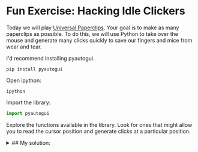 # Fun Exercise: Hacking Idle Clickers

Today we will play [Universal Paperclips](http://www.decisionproblem.com/paperclips/). Your goal is to make as many paperclips as possible. To do this, we will use Python to take over the mouse and generate many clicks quickly to save our fingers and mice from wear and tear.

I'd recommend installing pyautogui.

```
pip install pyautogui
```

Open ipython:

```
ipython
```

Import the library:

```python
import pyautogui
```

Explore the functions available in the library. Look for ones that might allow you to read the cursor position and generate clicks at a particular position.

<details><summary>## My solution:</summary>

Mouse over the button, and then run:

```python
x, y = pyautogui.position()
pyautogui.click(x, y, 100)
```

</details>
